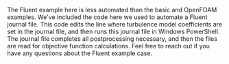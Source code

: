 The Fluent example here is less automated than the basic and OpenFOAM examples. 
We've included the code here we used to automate a Fluent journal file.
This code edits the line where turbulence model coefficients are set in the journal file, and then runs this journal file in Windows PowerShell.
The journal file completes all postprocessing necessary, and then the files are read for objective function calculations.
Feel free to reach out if you have any questions about the Fluent example case.